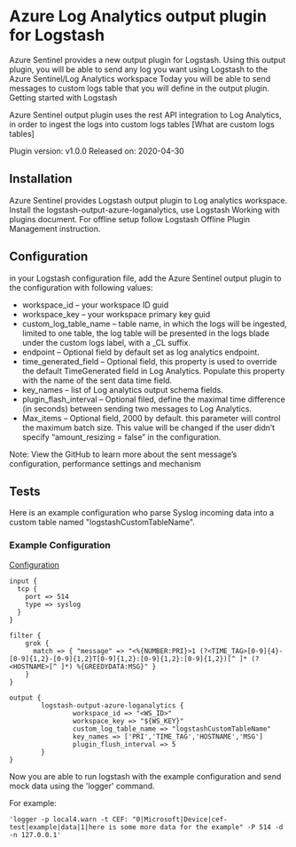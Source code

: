 # Azure Log Analytics output plugin for Logstash 

Azure Sentinel provides a new output plugin for Logstash. Using this output plugin, you will be able to send any log you want using Logstash to the Azure Sentinel/Log Analytics workspace
Today you will be able to send messages to custom logs table that you will define in the output plugin. 
Getting started with Logstash 

Azure Sentinel output plugin uses the rest API integration to Log Analytics, in order to ingest the logs into custom logs tables [What are custom logs tables] 

Plugin version: v1.0.0 
Released on: 2020-04-30 

## Installation

Azure Sentinel provides Logstash output plugin to Log analytics workspace. 
Install the logstash-output-azure-loganalytics, use Logstash Working with plugins document. 
For offline setup follow Logstash Offline Plugin Management instruction. 

## Configuration

in your Logstash configuration file, add the Azure Sentinel output plugin to the configuration with following values: 
- workspace_id – your workspace ID guid 
- workspace_key – your workspace primary key guid 
- custom_log_table_name – table name, in which the logs will be ingested, limited to one table, the log table will be presented in the logs blade under the custom logs label, with a _CL suffix. 
- endpoint – Optional field by default set as log analytics endpoint.  
- time_generated_field – Optional field, this property is used to override the default TimeGenerated field in Log Analytics. Populate this property with the name of the sent data time field. 
- key_names – list of Log analytics output schema fields. 
- plugin_flash_interval – Optional filed, define the maximal time difference (in seconds) between sending two messages to Log Analytics. 
- Max_items – Optional field, 2000 by default. this parameter will control the maximum batch size. This value will be changed if the user didn’t specify “amount_resizing = false” in the configuration. 

Note: View the GitHub to learn more about the sent message’s configuration, performance settings and mechanism 

## Tests

Here is an example configuration who parse Syslog incoming data into a custom table named "logstashCustomTableName".

### Example Configuration
<u>Configuration</u>
```
input {
  tcp {
    port => 514
    type => syslog
  }
}

filter {
    grok {
      match => { "message" => "<%{NUMBER:PRI}>1 (?<TIME_TAG>[0-9]{4}-[0-9]{1,2}-[0-9]{1,2}T[0-9]{1,2}:[0-9]{1,2}:[0-9]{1,2})[^ ]* (?<HOSTNAME>[^ ]*) %{GREEDYDATA:MSG}" }
    }
}

output {
        logstash-output-azure-loganalytics {
                workspace_id => "<WS_ID>"
                workspace_key => "${WS_KEY}"
                custom_log_table_name => "logstashCustomTableName"
                key_names => ['PRI','TIME_TAG','HOSTNAME','MSG']
                plugin_flush_interval => 5
        }
}
```

Now you are able to run logstash with the example configuration and send mock data using the 'logger' command.

For example: 
```
'logger -p local4.warn -t CEF: "0|Microsoft|Device|cef-test|example|data|1|here is some more data for the example" -P 514 -d -n 127.0.0.1' 

```